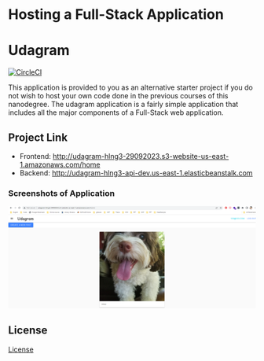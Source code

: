 # Hosting a Full-Stack Application

# Udagram

[![CircleCI](https://dl.circleci.com/status-badge/img/circleci/HFf6vVajpBjJPxciPqDRNd/XZR95VwJD5mvyViM7hstg8/tree/main.svg?style=svg&circle-token=dc8308f487e4d4a1104f2b2609f06838fa8760b2)](https://dl.circleci.com/status-badge/redirect/circleci/HFf6vVajpBjJPxciPqDRNd/XZR95VwJD5mvyViM7hstg8/tree/main)

This application is provided to you as an alternative starter project if you do not wish to host your own code done in the previous courses of this nanodegree. The udagram application is a fairly simple application that includes all the major components of a Full-Stack web application.

## Project Link

- Frontend: http://udagram-hlng3-29092023.s3-website-us-east-1.amazonaws.com/home
- Backend: http://udagram-hlng3-api-dev.us-east-1.elasticbeanstalk.com

### Screenshots of Application
![app](/Screenshots/app.png)

## License

[License](LICENSE.txt)
